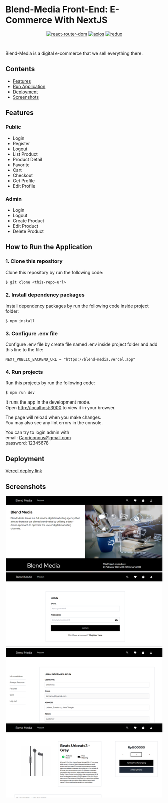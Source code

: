 # Blend-Media Front-End: E-Commerce With NextJS

<div align="center">

[![react-router-dom](https://img.shields.io/npm/v/react-router-dom?label=react-router-dom)](https://www.npmjs.com/package/react-router-dom)
[![axios](https://img.shields.io/npm/v/axios?label=axios)](https://www.npmjs.com/package/axios)
[![redux](https://img.shields.io/npm/v/redux?label=redux)](https://www.npmjs.com/package/redux)

<br/>

</div>

Blend-Media is a digital e-commerce that we sell everything there.

## Contents

- [Features](#features)
- [Run Application](#how-to-run-the-application)
- [Deployment](#deployment)
- [Screenshots](#screenshots)

## Features

### Public

- Login
- Register
- Logout
- List Product
- Product Detail
- Favorite
- Cart
- Checkout
- Get Profile
- Edit Profile

### Admin

- Login
- Logout
- Create Product
- Edit Product
- Delete Product

## How to Run the Application

### 1. Clone this repository

Clone this repository by run the following code:

```
$ git clone <this-repo-url>
```

### 2. Install dependency packages

Install dependency packages by run the following code inside project folder:

```
$ npm install
```

### 3. Configure .env file

Configure .env file by create file named .env inside project folder and add this line to the file:

```
NEXT_PUBLIC_BACKEND_URL = "https://blend-media.vercel.app"
```

### 4. Run projects

Run this projects by run the following code:

```
$ npm run dev
```

It runs the app in the development mode.\
Open [http://localhost:3000](http://localhost:3000) to view it in your browser.

The page will reload when you make changes.\
You may also see any lint errors in the console.

You can try to login admin with <br/>
email: Capriconous@gmail.com <br/>
password: 12345678

## Deployment

[Vercel deploy link](https://blend-media-next.vercel.app/)

## Screenshots

<div align="center">
<img width="500" src="https://raw.githubusercontent.com/Rama-z/blend-media-next/main/public/images/Homepage.png" alt="Landing page">

<img width="500" src="https://raw.githubusercontent.com/Rama-z/blend-media-next/main/public/images/Login.png" alt="Login page">

<img width="500" src="https://raw.githubusercontent.com/Rama-z/blend-media-next/main/public/images/dashboard.png" alt="Dashboard">

<img width="500" src="https://raw.githubusercontent.com/Rama-z/blend-media-next/main/public/images/product.png" alt="Product">
</div>

